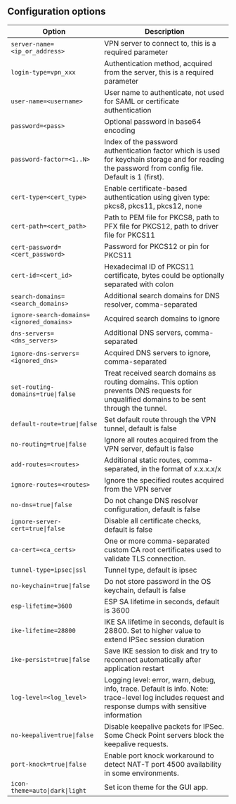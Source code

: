 ## Configuration options

| Option                                    | Description                                                                                                                                           |
|-------------------------------------------|-------------------------------------------------------------------------------------------------------------------------------------------------------|
| `server-name=<ip_or_address>`             | VPN server to connect to, this is a required parameter                                                                                                |
| `login-type=vpn_xxx`                      | Authentication method, acquired from the server, this is a required parameter                                                                         |
| `user-name=<username>`                    | User name to authenticate, not used for SAML or certificate authentication                                                                            |
| `password=<pass>`                         | Optional password in base64 encoding                                                                                                                  |
| `password-factor=<1..N>`                  | Index of the password authentication factor which is used for keychain storage and for reading the password from config file. Default is 1 (first).   |
| `cert-type=<cert_type>`                   | Enable certificate-based authentication using given type: pkcs8, pkcs11, pkcs12, none                                                                 |
| `cert-path=<cert_path>`                   | Path to PEM file for PKCS8, path to PFX file for PKCS12, path to driver file for PKCS11                                                               |
| `cert-password=<cert_password>`           | Password for PKCS12 or pin for PKCS11                                                                                                                 |
| `cert-id=<cert_id>`                       | Hexadecimal ID of PKCS11 certificate, bytes could be optionally separated with colon                                                                  |
| `search-domains=<search_domains>`         | Additional search domains for DNS resolver, comma-separated                                                                                           |
| `ignore-search-domains=<ignored_domains>` | Acquired search domains to ignore                                                                                                                     |
| `dns-servers=<dns_servers>`               | Additional DNS servers, comma-separated                                                                                                               |
| `ignore-dns-servers=<ignored_dns>`        | Acquired DNS servers to ignore, comma-separated                                                                                                       |
| `set-routing-domains=true\|false`         | Treat received search domains as routing domains. This option prevents DNS requests for unqualified domains to be sent through the tunnel.            |
| `default-route=true\|false`               | Set default route through the VPN tunnel, default is false                                                                                            |
| `no-routing=true\|false`                  | Ignore all routes acquired from the VPN server, default is false                                                                                      |
| `add-routes=<routes>`                     | Additional static routes, comma-separated, in the format of x.x.x.x/x                                                                                 |
| `ignore-routes=<routes>`                  | Ignore the specified routes acquired from the VPN server                                                                                              |
| `no-dns=true\|false`                      | Do not change DNS resolver configuration, default is false                                                                                            |
| `ignore-server-cert=true\|false`          | Disable all certificate checks, default is false                                                                                                      |
| `ca-cert=<ca_certs>`                      | One or more comma-separated custom CA root certificates used to validate TLS connection.                                                              |
| `tunnel-type=ipsec\|ssl`                  | Tunnel type, default is ipsec                                                                                                                         |
| `no-keychain=true\|false`                 | Do not store password in the OS keychain, default is false                                                                                            |
| `esp-lifetime=3600`                       | ESP SA lifetime in seconds, default is 3600                                                                                                           |
| `ike-lifetime=28800`                      | IKE SA lifetime in seconds, default is 28800. Set to higher value to extend IPSec session duration                                                    |
| `ike-persist=true\|false`                 | Save IKE session to disk and try to reconnect automatically after application restart                                                                 |
| `log-level=<log_level>`                   | Logging level: error, warn, debug, info, trace. Default is info. Note: trace-level log includes request and response dumps with sensitive information |
| `no-keepalive=true\|false`                | Disable keepalive packets for IPSec. Some Check Point servers block the keepalive requests.                                                           |
| `port-knock=true\|false`                  | Enable port knock workaround to detect NAT-T port 4500 availability in some environments.                                                             |
| `icon-theme=auto\|dark\|light`            | Set icon theme for the GUI app.                                                                                                                       |
